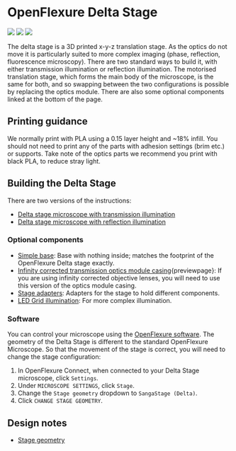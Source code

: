 # OpenFlexure Delta Stage

![](images/index/complete_microscope1.jpg)
![](images/index/complete_microscope2.jpg)
![](images/index/complete_microscope3.jpg)

The delta stage is a 3D printed x-y-z translation stage. As the optics do not move it is particularly suited to more complex imaging (phase, reflection, fluorescence microscopy).  There are two standard ways to build it, with either transmission illumination or reflection illumination.  The motorised translation stage, which forms the main body of the microscope, is the same for both, and so swapping between the two configurations is possible by replacing the optics module.  There are also some optional components linked at the bottom of the page.

## Printing guidance

We normally print with PLA using a 0.15 layer height and ~18% infill. You should not need to print any of the parts with adhesion settings (brim etc.) or supports.  Take note of the optics parts we recommend you print with black PLA, to reduce stray light.

## Building the Delta Stage

There are two versions of the instructions:

* [Delta stage microscope with transmission illumination](pages/index_transmission.md)
* [Delta stage microscope with reflection illumination](pages/index_reflection.md)

### Optional components

* [Simple base](pages/simple_base.md):  Base with nothing inside; matches the footprint of the OpenFlexure Delta stage exactly.
* [Infinity corrected transmission optics module casing](models/optics_picamera2_rms_infinity_f50d13_delta.stl){previewpage}: If you are using infinity corrected objective lenses, you will need to use this version of the optics module casing.  
* [Stage adapters](pages/stage_adapters.md): Adapters for the stage to hold different components.
* [LED Grid illumination](pages/LED_grid_illumination.md): For more complex illumination.

### Software

You can control your microscope using the [OpenFlexure software](https://openflexure.org/projects/microscope/install). The geometry of the Delta Stage is different to the standard OpenFlexure Microscope.  So that the movement of the stage is correct, you will need to change the stage configuration:

1. In OpenFlexure Connect, when connected to your Delta Stage microscope, click `Settings`.
2. Under `MICROSCOPE SETTINGS`, click `Stage`.
3. Change the `Stage geometry` dropdown to `SangaStage (Delta)`.
4. Click `CHANGE STAGE GEOMETRY`.

## Design notes

* [Stage geometry](pages/stage_geometry_notes.md)
